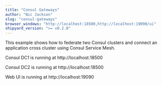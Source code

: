 ```yaml
---
title: "Consul Gateways"
author: "Nic Jackson"
slug: "consul-gateways"
browser_windows: "http://localhost:18500,http://localhost:19090/ui"
shipyard_version: ">= v0.2.0"
---
```


This example shows how to federate two Consul clusters and connect
an application cross cluster using Consul Service Mesh.


Consul DC1 is running at http://localhost:18500

Consul DC2 is running at http://localhost:18500

Web UI is running at http://localhost:19090
